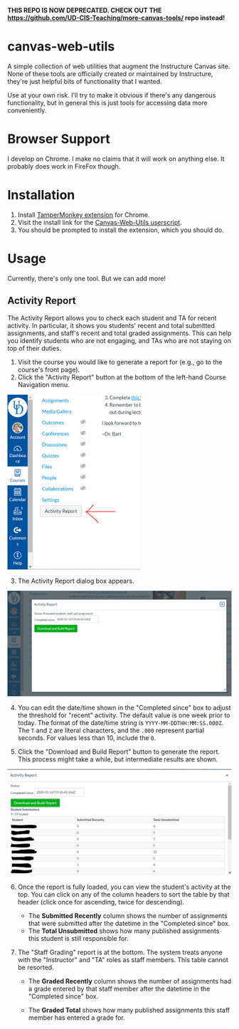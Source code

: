**THIS REPO IS NOW DEPRECATED. CHECK OUT THE <https://github.com/UD-CIS-Teaching/more-canvas-tools/> repo instead!**

# canvas-web-utils

A simple collection of web utilities that augment the Instructure Canvas site. None of these tools are officially created or maintained by Instructure, they're just helpful bits of functionality that I wanted.

Use at your own risk. I'll try to make it obvious if there's any dangerous functionality, but in general this is just tools for accessing data more conveniently.

# Browser Support

I develop on Chrome. I make no claims that it will work on anything else. It probably does work in FireFox though.

# Installation

1. Install [TamperMonkey extension](https://chrome.google.com/webstore/detail/tampermonkey/dhdgffkkebhmkfjojejmpbldmpobfkfo?hl=en) for Chrome.
2. Visit the install link for the [Canvas-Web-Utils userscript](https://github.com/UD-CIS-Teaching/canvas-web-utils/raw/master/dist/canvas-web-utils.user.js).
3. You should be prompted to install the extension, which you should do.

# Usage

Currently, there's only one tool. But we can add more!

## Activity Report

The Activity Report allows you to check each student and TA for recent activity. In particular, it shows you students' recent and total submitted assignments, and staff's recent and total graded assignments. This can help you identify students who are not engaging, and TAs who are not staying on top of their duties.

1. Visit the course you would like to generate a report for (e.g., go to the course's front page).
2. Click the "Activity Report" button at the bottom of the left-hand Course Navigation menu.

<img src="docs/activity_report/activity_report_start.png" title="Activity Report Button in Course Navigation Menu" width="300px">

3. The Activity Report dialog box appears.

![Activity Report Dialog Box](docs/activity_report/activity_report_dialog.png)

4. You can edit the date/time shown in the "Completed since" box to adjust the threshold for "recent" activity. The default value is one week prior to today. The format of the date/time string is `YYYY-MM-DDTHH:MM:SS.000Z`. The `T` and `Z` are literal characters, and the `.000` represent partial seconds. For values less than 10, include the `0`.

5. Click the "Download and Build Report" button to generate the report. This process might take a while, but intermediate results are shown.

![Activity Report In Progress](docs/activity_report/activity_report_progress.png)

6. Once the report is fully loaded, you can view the student's activity at the top. You can click on any of the column headers to sort the table by that header (click once for ascending, twice for descending).
      * The **Submitted Recently** column shows the number of assignments that were submitted after the datetime in the "Completed since" box.
      * The **Total Unsubmitted** shows how many published assignments this student is still responsible for. 

7. The "Staff Grading" report is at the bottom. The system treats anyone with the "Instructor" and "TA" roles as staff members. This table cannot be resorted.
      * The **Graded Recently** column shows the number of assignments had a grade entered by that staff member after the datetime in the "Completed since" box.
  
      * The **Graded Total** shows how many published assignments this staff member has entered a grade for. 
